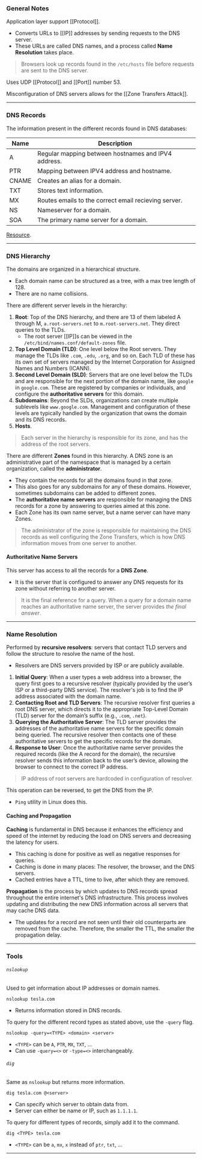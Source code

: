 
### General Notes

Application layer support [[Protocol]].
- Converts URLs to [[IP]] addresses by sending requests to the DNS server.
- These URLs are called DNS names, and a process called **Name Resolution** takes place.

> Browsers look up records found in the `/etc/hosts` file before requests are sent to the DNS server.

Uses UDP [[Protocol]] and [[Port]] number 53.

Misconfiguration of DNS servers allows for the [[Zone Transfers Attack]].

---
### DNS Records

The information present in the different records found in DNS databases:

| Name  | Description                                          |
| ----- | ---------------------------------------------------- |
| A     | Regular mapping between hostnames and IPV4 address.  |
| PTR   | Mapping between IPV4 address and hostname.           |
| CNAME | Creates an alias for a domain.                       |
| TXT   | Stores text information.                             |
| MX    | Routes emails to the correct email recieving server. |
| NS    | Nameserver for a domain.                             |
| SOA   | The primary name server for a domain.                |

[Resource](https://www.tutorialspoint.com/dns-resource-records).

---
### DNS Hierarchy

The domains are organized in a hierarchical structure.
- Each domain name can be structured as a tree, with a max tree length of 128.
- There are no name collisions.

There are different server levels in the hierarchy:
1. **Root**: Top of the DNS hierarchy, and there are 13 of them labeled A through M, `a.root-servers.net` to `m.root-servers.net`. They direct queries to the TLDs.
	- The root server [[IP]]s can be viewed in the `/etc/bind/names.conf/default-zones` file.
2. **Top Level Domain (TLD)**: One level below the Root servers. They manage the TLDs like `.com`, `.edu`, `.org`, and so on. Each TLD of these has its own set of servers managed by the Internet Corporation for Assigned Names and Numbers (ICANN).
3. **Second Level Domain (SLD)**: Servers that are one level below the TLDs and are responsible for the next portion of the domain name, like `google` in `google.com`. These are registered by companies or individuals, and configure the **authoritative servers** for this domain.
4. **Subdomains**: Beyond the SLDs, organizations can create multiple sublevels like `www.google.com`. Management and configuration of these levels are typically handled by the organization that owns the domain and its DNS records.
5. **Hosts**.

> Each server in the hierarchy is responsible for its zone, and has the address of the root servers.

There are different **Zones** found in this hierarchy. A DNS zone is an administrative part of the namespace that is managed by a certain organization, called the **administrator**.
- They contain the records for all the domains found in that zone.
- This also goes for any subdomains for any of these domains. However, sometimes subdomains can be added to different zones.
- The **authoritative name servers** are responsible for managing the DNS records for a zone by answering to queries aimed at this zone.
- Each Zone has its own name server, but a name server can have many Zones.

> The administrator of the zone is responsible for maintaining the DNS records as well configuring the Zone Transfers, which is how DNS information moves from one server to another.

#### Authoritative Name Servers

This server has access to all the records for a **DNS Zone**.
- It is the server that is configured to answer any DNS requests for its zone without referring to another server.

> It is the final reference for a query. When a query for a domain name reaches an authoritative name server, the server provides *the final answer*.

---
### Name Resolution

Performed by **recursive resolvers**: servers that contact TLD servers and follow the structure to resolve the name of the host.
- Resolvers are DNS servers provided by ISP or are publicly available.

1. **Initial Query**: When a user types a web address into a browser, the query first goes to a recursive resolver (typically provided by the user’s ISP or a third-party DNS service). The resolver's job is to find the IP address associated with the domain name.
2. **Contacting Root and TLD Servers**: The recursive resolver first queries a root DNS server, which directs it to the appropriate Top-Level Domain (TLD) server for the domain’s suffix (e.g., `.com`, `.net`).
3. **Querying the Authoritative Server**: The TLD server provides the addresses of the authoritative name servers for the specific domain being queried. The recursive resolver then contacts one of these authoritative servers to get the specific records for the domain.
4. **Response to User**: Once the authoritative name server provides the required records (like the A record for the domain), the recursive resolver sends this information back to the user’s device, allowing the browser to connect to the correct IP address.

> IP address of root servers are hardcoded in configuration of resolver.

This operation can be reversed, to get the DNS from the IP. 
- `Ping` utility in Linux does this.

#### Caching and Propagation

**Caching** is fundamental in DNS because it enhances the efficiency and speed of the internet by reducing the load on DNS servers and decreasing the latency for users. 
- This caching is done for positive as well as negative responses for queries.
- Caching is done in many places: The resolver, the browser, and the DNS servers.
- Cached entries have a TTL, time to live, after which they are removed.

**Propagation** is the process by which updates to DNS records spread throughout the entire internet's DNS infrastructure. This process involves updating and distributing the new DNS information across all servers that may cache DNS data.
- The updates for a record are not seen until their old counterparts are removed from the cache. Therefore, the smaller the TTL, the smaller the propagation delay.

---
### Tools

###### `nslookup`

Used to get information about IP addresses or domain names.
```
nslookup tesla.com
```
- Returns information stored in DNS records.

To query for the different record types as stated above, use the `-query` flag.
```
nslookup -query=<TYPE> <domain> <server>
```
- `<TYPE>` can be `A`, `PTR`, `MX`, `TXT`, ...
- Can use `-query=<>` or `-type=<>` interchangeably. 

###### `dig`

Same as `nslookup` but returns more information.
```
dig tesla.com @<server>
```
- Can specify which server to obtain data from.
- Server can either be name or IP, such as `1.1.1.1`.

To query for different types of records, simply add it to the command.
```
dig <TYPE> tesla.com 
```
- `<TYPE>` can be `a`, `mx`, `x` instead of `ptr`, `txt`, ...

---
